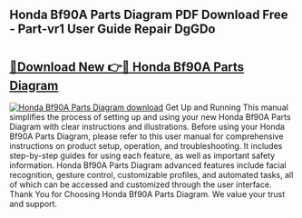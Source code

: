 ## Honda Bf90A Parts Diagram PDF Download Free - Part-vr1 User Guide Repair DgGDo

# <h2><a href="http://dftgwlm.blite.top/?on=Honda+Bf90A+Parts+Diagram">🔗Download New 👉🔴 Honda Bf90A Parts Diagram</a></h2>

[![Honda Bf90A Parts Diagram download](https://i.imgur.com/lujVjoI.png)](http://dftgwlm.blite.top/?on=Honda+Bf90A+Parts+Diagram)
Get Up and Running This manual simplifies the process of setting up and using your new Honda Bf90A Parts Diagram with clear instructions and illustrations. Before using your Honda Bf90A Parts Diagram, please refer to this user manual for comprehensive instructions on product setup, operation, and troubleshooting. It includes step-by-step guides for using each feature, as well as important safety information. Honda Bf90A Parts Diagram advanced features include facial recognition, gesture control, customizable profiles, and automated tasks, all of which can be accessed and customized through the user interface. Thank You for Choosing Honda Bf90A Parts Diagram. We value your trust and support.
